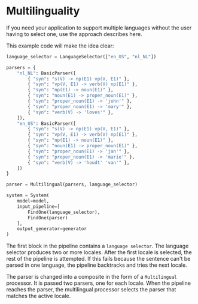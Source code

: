 # Multilinguality

If you need your application to support multiple languages without the user having to select one, use the approach describes here.

This example code will make the idea clear:

~~~python
language_selector = LanguageSelector(["en_US", "nl_NL"])

parsers = {
    "nl_NL": BasicParser([
        { "syn": "s(V) -> np(E1) vp(V, E1)" },
        { "syn": "vp(V, E1) -> verb(V) np(E1)" },
        { "syn": "np(E1) -> noun(E1)" },
        { "syn": "noun(E1) -> proper_noun(E1)" },
        { "syn": "proper_noun(E1) -> 'john'" },
        { "syn": "proper_noun(E1) -> 'mary'" },
        { "syn": "verb(V) -> 'loves'" },
    ]),
    "en_US": BasicParser([
        { "syn": "s(V) -> np(E1) vp(V, E1)" },
        { "syn": "vp(V, E1) -> verb(V) np(E1)" },
        { "syn": "np(E1) -> noun(E1)" },
        { "syn": "noun(E1) -> proper_noun(E1)" },
        { "syn": "proper_noun(E1) -> 'jan'" },
        { "syn": "proper_noun(E1) -> 'marie'" },
        { "syn": "verb(V) -> 'houdt' 'van'" },
    ])
}

parser = Multilingual(parsers, language_selector)

system = System(
    model=model,
    input_pipeline=[
        FindOne(language_selector),
        FindOne(parser)
    ],
    output_generator=generator
)
~~~

The first block in the pipeline contains a `language selector`. The language selector produces two or more locales. After the first locale is selected, the rest of the pipeline is attempted. If this fails because the sentence can't be parsed in one language, the pipeline backtracks and tries the next locale.

The parser is changed into a composite in the form of a `Multilingual` processor. It is passed two parsers, one for each locale. When the pipeline reaches the parser, the multilingual processor selects the parser that matches the active locale.
